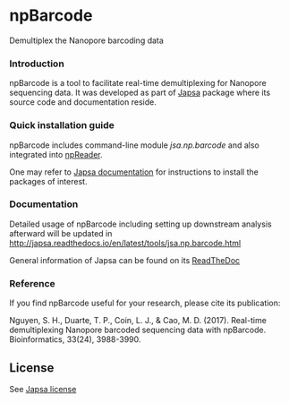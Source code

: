 # npBarcode
Demultiplex the Nanopore barcoding data
### Introduction

npBarcode is a tool to facilitate real-time demultiplexing for Nanopore sequencing 
data. It was developed as part of [Japsa](https://github.com/mdcao/japsa) package where its source code and documentation reside.

### Quick installation guide

npBarcode includes command-line module *jsa.np.barcode* and also integrated into [npReader](https://github.com/mdcao/npReader).

One may refer to [Japsa documentation](http://japsa.readthedocs.io/en/latest/) for instructions to install the packages of interest.

### Documentation

Detailed usage of npBarcode including setting up downstream analysis afterward will be updated in  http://japsa.readthedocs.io/en/latest/tools/jsa.np.barcode.html

General information of Japsa can be found on its [ReadTheDoc](http://japsa.readthedocs.org/en/latest/)

### Reference

If you find npBarcode useful for your research, please cite its publication:

Nguyen, S. H., Duarte, T. P., Coin, L. J., & Cao, M. D. (2017). Real-time demultiplexing Nanopore barcoded sequencing data with npBarcode. Bioinformatics, 33(24), 3988-3990.

## License

See [Japsa license](https://github.com/mdcao/japsa/blob/master/LICENSE.md)
